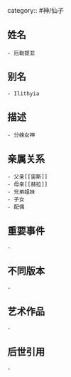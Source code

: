 category:: #神/仙子
## 姓名
	- 厄勒提亚
## 别名
	- Ilithyia
## 描述
	- 分娩女神
## 亲属关系
	- 父亲[[宙斯]]
	- 母亲[[赫拉]]
	- 兄弟姐妹
	- 子女
	- 配偶
## 重要事件
	-
## 不同版本
	-
## 艺术作品
	-
## 后世引用
	-

